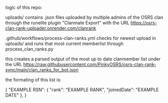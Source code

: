 logic of this repo:

uploads/ contains .json files uploaded by multiple admins of the OSRS clan through the runelite plugin "Clanmate Export" with the URL https://osrs-clan-rank-uploader.onrender.com/clanrank

.github/workflows/process-clan-ranks.yml checks for newest upload in uploads/ and runs that most current memberlist through process_clan_ranks.py

this creates a parsed output of the most up to date clanmember list under the URL https://raw.githubusercontent.com/PinkyOSRS/osrs-clan-rank-sync/main/clan_ranks_for_bot.json

the formating of this list is:

{
  "EXAMPLE RSN": {
    "rank": "EXAMPLE RANK",
    "joinedDate": "EXAMPLE DATE"
  },
}

